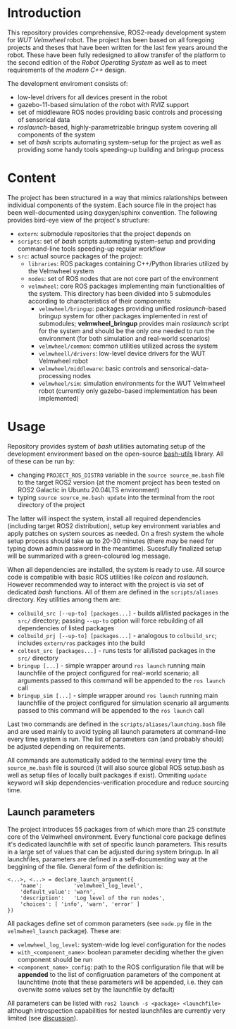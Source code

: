 # Introduction

This repository provides comprehensive, ROS2-ready development system for *WUT Velmwheel* robot. The project has been based on all 
foregoing projects and theses that have been written for the last few years around the robot. These have been fully redesigned to 
allow transfer of the platform to the second edition of the *Robot Operating System* as well as to meet requirements of the 
*modern C++* design.

The development enviroment consists of:

  - low-level drivers for all devices present in the robot
  - gazebo-11-based simulation of the robot with RVIZ support
  - set of middleware ROS nodes providing basic controls and processing of sensorical data
  - *roslaunch*-based, highly-parametrizable bringup system covering all components of the system
  - set of *bash* scripts automating system-setup for the project as well as providing some handy tools speeding-up building and bringup process

# Content

The project has been structured in a way that mimics ralationships between individual components of the system. Each source file in the project 
has been well-documented using doxygen/sphinx convention. The following provides bird-eye view of the project's structure:

  - `extern`: submodule repositories that the project depends on
  - `scripts`: set of *bash* scripts automating system-setup and providing command-line tools speeding-up regular workflow
  - `src`: actual source packages of the project:
    * `libraries`: ROS packages containing C++/Python libraries utilized by the Velmwheel system
    * `nodes`: set of ROS nodes that are not core part of the environment
    * `velmwheel`: core ROS packages implementing main functionalities of the system. This directory has been divided into 5 submodules 
    according to characteristics of their components:
      - `velmwheel/bringup`: packages providing unified *roslaunch*-based bringup system for other packages implemented in rest of submodules; 
      **velmwheel_bringup** provides main *roslaunch* script for the system and should be the only one needed to run the environment
      (for both simulation and real-world scenarios)
      - `velmwheel/common`: common utilities utilized across the system
      - `velmwheell/drivers`: low-level device drivers for the WUT Velmwheel robot
      - `velmwheel/middleware`: basic controls and sensorical-data-processing nodes
      - `velmwheel/sim`: simulation environments for the WUT Velmwheel robot (currently only gazebo-based implementation has been implemented)

# Usage

Repository provides system of *bash* utilities automating setup of the development environment based on the open-source 
[bash-utils](https://github.com/kpierczy/bash-utils) library. All of these can be run by:

  - changing `PROJECT_ROS_DISTRO` variable in the `source source_me.bash` file to the target ROS2 version (at the moment project
    has been tested on ROS2 Galactic in Ubuntu 20.04LTS environment)
  - typing `source source_me.bash update` into the terminal from the root directory of the project

The latter will inspect the system, install all required dependencies (including target ROS2 distribution), setup key environment
variables and apply patches on system sources as needed. On a fresh system the whole setup process should take up to 20-30 minutes
(there *may* be need for typing down admin password in the meantime). Sucesfully finalized setup will be summarized with 
a green-coloured log message.

When all dependencies are installed, the system is ready to use. All source code is compatible with basic ROS utilities like *colcon* and *roslaunch*.
However recommended way to interact with the project is via set of dedicated *bash* functions. All of them are defined in the `scripts/aliases` directory.
Key utilities among them are:

  - `colbuild_src [--up-to] [packages...]` - builds all/listed packages in the `src/` directory; passing  `--up-to` option will
    force rebuilding of all dependencies of listed packages
  - `colbuild_prj [--up-to] [packages...]` - analogous to `colbuild_src`; includes `extern/ros` packages into the build
  - `coltest_src [packages...]` - runs tests for all/listed packages in the `src/` directory
  - `bringup [...]` - simple wrapper around `ros launch` running main launchfile of the project configured for real-world scenario;
    all arguments passed to this command will be appended to the `ros launch` call
  - `bringup_sim [...]` - simple wrapper around `ros launch` running main launchfile of the project configured for simulation scenario
    all arguments passed to this command will be appended to the `ros launch` call

Last two commands are defined in the `scripts/aliases/launching.bash` file and are used mainly to avoid typing all launch parameters at 
command-line every time system is run. The list of parameters can (and probably should) be adjusted depending on requirements.

All commands are automatically added to the terminal every time the `source_me.bash` file is sourced (it will also source global ROS setup.bash 
as well as setup files of locally built packages if exist). Ommiting `update` keyword will skip dependencies-verification procedure and reduce
sourcing time.

## Launch parameters

The project introduces 55 packages from of which more than 25 constitute core of the Velmwheel environment. Every functional core package defines it's 
dedicated launchfile with set of specific launch parameters. This results in a large set of values that can be adjusted during system bringup. In all
launchfiles, parameters are defined in a self-documenting way at the beggining of the file. General form of the definition is:

    <...>, <...> = declare_launch_argument({
        'name':          'velmwheel_log_level',
        'default_value': 'warn',
        'description':   'Log level of the run nodes',
        'choices': [ 'info', 'warn', 'error' ]
    })

All packages define set of common parameters (see `node.py` file in the `velmwheel_launch` package). These are:

  - `velmwheel_log_level`: system-wide log level configuration for the nodes
  - `with_<component_name>`: boolean parameter deciding whether the given component should be run
  - `<component_name>_config`: path to the ROS configuration file that will be **appended** to the list of configruation
    parameters of the component at launchtime (note that these parameters will be appended, i.e. they can overwite some
    values set by the launchfile by default)

All parameters can be listed with `ros2 launch -s <package> <launchfile>` although introspection capabilities for nested launchfiles are currently
very limited (see [discussion](https://github.com/ros2/launch/issues/313)).
